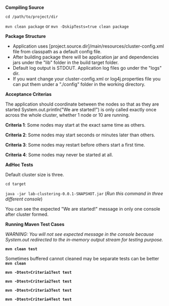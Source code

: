 **Compiling Source**

`cd /path/to/project/dir`

`mvn clean package` or `mvn -DskipTests=true clean package` 

**Package Structure**

- Application uses [project.source.dir]/main/resources/cluster-config.xml file from classpath as a default config file.
- After building package there will be application jar and dependencies jars under the "lib" folder in the build target folder.
- Default log output is STDOUT. Application log files go under the "logs" dir.
- If you want change your cluster-config.xml or log4j.properties file you can put them under a "./config" folder in the working directory. 

**Acceptance Criterias**

The application should coordinate between the nodes so that as they are started System.out.println("We are started!") 
is only called exactly once across the whole cluster, whether 1 node or 10 are running. 

**Criteria 1**: Some nodes may start at the exact same time as others.

**Criteria 2**: Some nodes may start seconds or minutes later than others.

**Criteria 3**: Some nodes may restart before others start a first time.
 
**Criteria 4**: Some nodes may never be started at all.

**AdHoc Tests**

Default cluster size is three.

`cd target`

`java -jar lab-clustering-0.0.1-SNAPSHOT.jar` (_Run this command in three different console_)

You can see the expected "We are started!" message in only one console after cluster formed.


**Running Maven Test Cases** 

_WARNING: You will not see expected message in the console because System.out redirected to the in-memory output stream for testing purpose._

**`mvn clean test`**

Sometimes buffered cannot cleaned may be separate tests can be better
**`mvn clean`**

**`mvn -Dtest=Criteria1Test test`**

**`mvn -Dtest=Criteria2Test test`**

**`mvn -Dtest=Criteria3Test test`**

**`mvn -Dtest=Criteria4Test test`**

